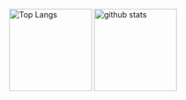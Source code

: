 <p align="left"> 
  <img alt="Top Langs" height="150px" src="https://github-readme-stats.vercel.app/api/top-langs/?username=grtw2116&layout=compact&show_icons=true&theme=onedark" />
  <img alt="github stats" height="150px" src="https://github-readme-stats.vercel.app/api?username=grtw2116&theme=onedark&show_icons=ture" />
</p>
<!--
**grtw2116/grtw2116** is a ✨ _special_ ✨ repository because its `README.md` (this file) appears on your GitHub profile.

Here are some ideas to get you started:

- 🔭 I’m currently working on ...
- 🌱 I’m currently learning ...
- 👯 I’m looking to collaborate on ...
- 🤔 I’m looking for help with ...
- 💬 Ask me about ...
- 📫 How to reach me: ...
- 😄 Pronouns: ...
- ⚡ Fun fact: ...
-->
